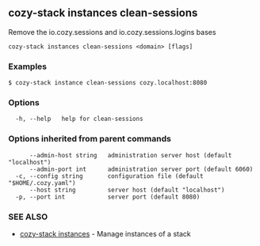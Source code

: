 ## cozy-stack instances clean-sessions

Remove the io.cozy.sessions and io.cozy.sessions.logins bases

```
cozy-stack instances clean-sessions <domain> [flags]
```

### Examples

```
$ cozy-stack instance clean-sessions cozy.localhost:8080
```

### Options

```
  -h, --help   help for clean-sessions
```

### Options inherited from parent commands

```
      --admin-host string   administration server host (default "localhost")
      --admin-port int      administration server port (default 6060)
  -c, --config string       configuration file (default "$HOME/.cozy.yaml")
      --host string         server host (default "localhost")
  -p, --port int            server port (default 8080)
```

### SEE ALSO

* [cozy-stack instances](cozy-stack_instances.md)	 - Manage instances of a stack

